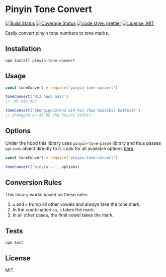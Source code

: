 # Pinyin Tone Convert

[![Build Status](https://travis-ci.org/oleglegun/pinyin-tone-convert.svg?branch=master)](https://travis-ci.org/oleglegun/pinyin-tone-convert)
[![Coverage Status](https://coveralls.io/repos/github/oleglegun/pinyin-tone-convert/badge.svg?branch=master)](https://coveralls.io/github/oleglegun/pinyin-tone-convert?branch=master)
[![code style: prettier](https://img.shields.io/badge/code_style-prettier-ff69b4.svg?style=flat)](https://github.com/prettier/prettier)
[![License: MIT](https://img.shields.io/badge/License-MIT-green.svg)](https://opensource.org/licenses/MIT)

Easily convert pinyin tone numbers to tone marks. 

## Installation

`npm install pinyin-tone-convert`

## Usage

```js
const toneConvert = require('pinyin-tone-convert')

toneConvert('Ni3 hao3 ma5?')
// 'Nǐ hǎo ma?'

toneConvert('Zhong1guo2ren2 ai4 he1 cha2 hai2shi5 ka1fei1?')
// Zhōngguórén ài hē chá háishi kāfēi?
```

## Options

Under the hood this library uses `pinyin-tone-parse` library and thus passes `options` object directly to it. Look for all available options [here](https://github.com/oleglegun/pinyin-tone-parse#options).

```js
const toneConvert = require('pinyin-tone-convert')

toneConvert('pinyin...', options)
```

## Conversion Rules

This library works based on these rules:
 1. `a` and `e` trump all other vowels and always take the tone mark. 
 2. In the combination `ou`, `o` takes the mark.
 3. In all other cases, the final vowel takes the mark.


## Tests

`npm test`

## License

MIT.
